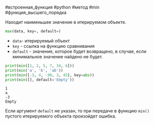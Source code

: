 #встроенная_функция #python #метод #min #функция_высшего_порядка

Находит наименьшее значение в итерируемом объекте. 
```python
max(data, key=, default=)
```
- `data`- итерируемый объект
- `key` - ссылка на функцию сравнивания
- `default` - значение, которое будет возвращено, в случае, если минимальное значение найдено не будет.

```python
print(min([1, 2, 5, 7, 34, 6]))
print(min('a', 'b', 'ab'))
print(min([-3, 4, -90, 3, 45], key=abs))
print(min([], default='Empty'))
```
```
1
a
-3
Empty
```
Если аргумент `default` не указан, то при передаче в функцию `min()` пустого итерируемого объекта произойдет ошибка.